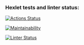 ### Hexlet tests and linter status:
[![Actions Status](https://github.com/tonybarracuda/frontend-project-lvl1/workflows/hexlet-check/badge.svg)](https://github.com/tonybarracuda/frontend-project-lvl1/actions)

[![Maintainability](https://api.codeclimate.com/v1/badges/a99a88d28ad37a79dbf6/maintainability)](https://codeclimate.com/github/tonybarracuda/frontend-project-lvl1) 

[![Linter Status](https://github.com/tonybarracude/frontend-project-lvl1/actions/workflows/nodejs.yml/badge.svg)](https://github.com/tonybarracuda/frontend-project-lvl1/actions/workflows/nodejs.yml)